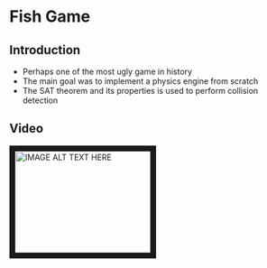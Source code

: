 # Fish Game
## Introduction
* Perhaps one of the most ugly game in history
* The main goal was to implement a physics engine from scratch
* The SAT theorem and its properties is used to perform collision detection

## Video
<a href="http://www.youtube.com/watch?feature=player_embedded&v=rRmxoQZdyW8
" target="_blank"><img src="http://img.youtube.com/vi/rRmxoQZdyW8/0.jpg" 
alt="IMAGE ALT TEXT HERE" width="240" height="180" border="10" /></a>
